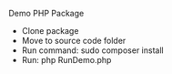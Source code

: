 Demo PHP Package

- Clone package
- Move to source code folder
- Run command: sudo composer install
- Run: php RunDemo.php
